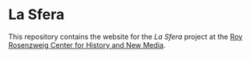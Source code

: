 # La Sfera

This repository contains the website for the *La Sfera* project at the [Roy Rosenzweig Center for History and New Media](https://rrchnm.org).
